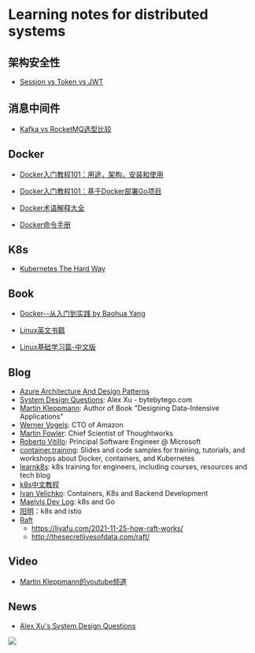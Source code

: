 # Learning notes for distributed systems

## 架构安全性

* [Session vs Token vs JWT](./security/01)

  

## 消息中间件

* [Kafka vs RocketMQ选型比较](./mq/01)



## Docker

* [Docker入门教程101：用途，架构，安装和使用](./docker/01)

* [Docker入门教程101：基于Docker部署Go项目](./docker/02)

* [Docker术语解释大全](./docker/03)

* [Docker命令手册](./docker/04)

  

## K8s

* [Kubernetes The Hard Way](https://github.com/kelseyhightower/kubernetes-the-hard-way)

  

## Book

* [Docker--从入门到实践 by Baohua Yang ](https://yeasy.gitbook.io/docker_practice/)

* [Linux英文书籍](https://tldp.org/guides.html)

* [Linux基础学习篇-中文版](https://wizardforcel.gitbooks.io/vbird-linux-basic-4e/content/1.html)

  

## Blog

* [Azure Architecture And Design Patterns](https://docs.microsoft.com/en-us/azure/architecture/guide/)
* [System Design Questions](https://blog.bytebytego.com/): Alex Xu - bytebytego.com
* [Martin Kleppmann](https://martin.kleppmann.com/): Author of Book "Designing Data-Intensive Applications"
* [Werner Vogels](https://www.allthingsdistributed.com/): CTO of Amazon
* [Martin Fowler](https://martinfowler.com/): Chief Scientist of Thoughtworks
* [Roberto Vitillo](https://understandingdistributed.systems/): Principal Software Engineer @ Microsoft
* [container.training](https://github.com/jpetazzo/container.training): Slides and code samples for training, tutorials, and workshops about Docker, containers, and Kubernetes
* [learnk8s](https://learnk8s.io/): k8s training for engineers, including courses, resources and tech blog
* [k8s中文教程](https://kuboard.cn/learning/)
* [Ivan Velichko](https://github.com/iximiuz): Containers, K8s and Backend Development
* [Maelvls Dev Log](https://maelvls.dev/about/): k8s and Go
* [阳明](https://www.qikqiak.com/)：k8s and istio
* [Raft](https://raft.github.io/)
  * https://liyafu.com/2021-11-25-how-raft-works/
  * http://thesecretlivesofdata.com/raft/



## Video

* [Martin Kleppmann的youtube频道](https://www.youtube.com/channel/UClB4KPy5LkJj1t3SgYVtMOQ)



## News

* [Alex Xu's System Design Questions](https://twitter.com/alexxubyte)


![](./img/wechat.png)
